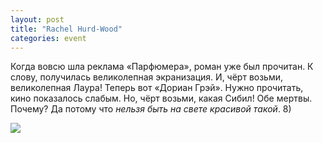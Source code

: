 ```yaml
---
layout: post
title: "Rachel Hurd-Wood"
categories: event
---
```

Когда вовсю шла реклама «Парфюмера», роман уже был прочитан. К слову, получилась великолепная экранизация. И, чёрт возьми, великолепная Лаура! Теперь вот «Дориан Грэй». Нужно прочитать, кино показалось слабым. Но, чёрт возьми, какая Сибил! Обе мертвы. Почему? Да потому что *нельзя быть на свете красивой такой*. 8)

![](https://pics.livejournal.com/quillcraft/pic/000ssd2z)